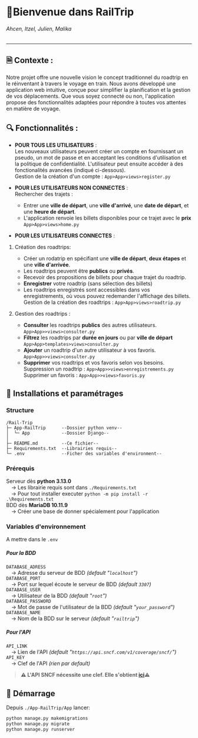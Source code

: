 # 🚆Bienvenue dans RailTrip
###### Ahcen, Itzel, Julien, Malika

---

## 🗎 Contexte :
Notre projet offre une nouvelle vision le concept traditionnel du roadtrip en le réinventant à travers le voyage en train. Nous avons développé une application web intuitive, conçue pour simplifier la planification et la gestion de vos déplacements. Que vous soyez connecté ou non, l'application propose des fonctionnalités adaptées pour répondre à toutes vos attentes en matière de voyage.

## 🔍 Fonctionnalités :

- **POUR TOUS LES UTILISATEURS** : 
    <br>Les nouveaux utilisateurs peuvent créer un compte en fournissant un pseudo, un mot de passe et en acceptant les conditions d'utilisation et la politique de confidentialité. L'utilisateur peut ensuite accéder à des fonctionalités avancées (indiqué ci-dessous).<br>
    Gestion de la création d'un compte : ```App>App>views>register.py ```

- **POUR LES UTILISATEURS NON CONNECTES** :
<br>Rechercher des trajets :
    - Entrer une **ville de départ**, une **ville d'arrivé**, une **date de départ**, et une **heure de départ**. 
    - L'application renvoie les billets disponibles pour ce trajet avec le **prix**
    ```App>App>views>home.py```

- **POUR LES UTILISATEURS CONNECTES** :
1. Création des roadtrips:
    - Créer un rodatrip en spécifiant une **ville de départ**, **deux étapes** et une **ville d'arrivée**.
    - Les roadtrips peuvent être **publics** ou **privés**.
    - Recevoir des propositions de billets pour chaque trajet du roadtrip.
    - **Enregistrer** votre roadtrip (sans sélection des billets)
    - Les roadtrips enregistrés sont accessibles dans vos enregistrements, où vous pouvez redemander l'affichage des billets.
    <br> Gestion de la création des roadtrips : 
    ```App>App>views>roadtrip.py```

2. Gestion des roadtrips :
    - **Consulter** les roadtrips **publics** des autres utilisateurs. <br>```App>App>>views>consulter.py```
    - **Filtrez** les roadtrips par **durée en jours** ou par **ville de départ** <br>```App>App>templates>views>consulter.py```
    - **Ajouter** un roadtrip d'un autre utilisateur à vos favoris. <br>```App>App>>views>consulter.py```
    - **Supprimer** vos roadtrips et vos favoris selon vos besoins. 
    <br>Suppression un roadtrip : ```App>App>>views>enregistrements.py```
    <br>Supprimer un favoris : ```App>App>>views>favoris.py```

## 🔨 Installations et paramétrages

### Structure

```
/Rail-Trip
├─ App-RailTrip      --Dossier python venv--
│  └─ App            --Dossier Django--
│
├─ README.md         --Ce fichier--
├─ Requirements.txt  --Librairies requis--
└─ .env              --Ficher des variables d'environment--
```

### Prérequis

Serveur dès **python 3.13.0**<br/>
&emsp;-> Les librairie requis sont dans `./Requirements.txt`<br/>
&emsp;-> Pour tout installer executer `python -m pip install -r .\Requirements.txt`<br/>
BDD dès **MariaDB 10.11.9**<br/>
&emsp;-> Créer une base de donner spécialement pour l'application

### Variables d'environnement
A mettre dans le `.env`
##### Pour la BDD
`DATABASE_ADRESS`<br/>
&emsp;-> Adresse du serveur de BDD *(default "`localhost`")*<br/>
`DATABASE_PORT`<br/>
&emsp;-> Port sur lequel écoute le serveur de BDD *(default `3307`)*<br/>
`DATABASE_USER`<br/>
&emsp;-> Utilisateur de la BDD *(default "`root`")*<br/>
`DATABASE_PASSWORD`<br/>
&emsp;-> Mot de passe de l'utilisateur de la BDD *(default "`your_password`")*<br/>
`DATABASE_NAME`<br/>
&emsp;-> Nom de la BDD sur le serveur *(default "`railtrip`")*

##### Pour l'API
`API_LINK`<br/>
&emsp;-> Lien de l'API *(default "`https://api.sncf.com/v1/coverage/sncf/`")*<br/>
`API_KEY`<br/>
&emsp;-> Clef de l'API *(rien par default)*
>**⚠️ L'API SNCF nécessite une clef. Elle s'obtient [ici](https://numerique.sncf.com/startup/api/token-developpeur/)⚠️**


## 🚀 Démarrage
Depuis `./App-RailTrip/App` lancer:
```bash
python manage.py makemigrations
python manage.py migrate
python manage.py runserver
```